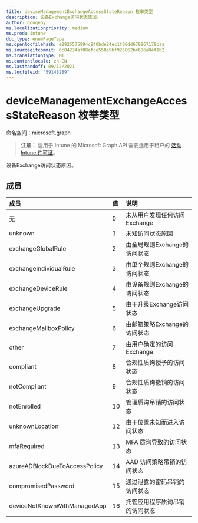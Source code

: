 ```yaml
---
title: deviceManagementExchangeAccessStateReason 枚举类型
description: 设备Exchange访问状态原因。
author: dougeby
ms.localizationpriority: medium
ms.prod: intune
doc_type: enumPageType
ms.openlocfilehash: e8925575994c840bde24ec1f00dd679867179caa
ms.sourcegitcommit: 6c04234af08efce558e9bf926062b4686a84f1b2
ms.translationtype: MT
ms.contentlocale: zh-CN
ms.lasthandoff: 09/12/2021
ms.locfileid: "59148289"
---
```

# <a name="devicemanagementexchangeaccessstatereason-enum-type"></a>deviceManagementExchangeAccessStateReason 枚举类型

命名空间：microsoft.graph

> **注意：** 适用于 Intune 的 Microsoft Graph API 需要适用于租户的 [活动 Intune 许可证](https://go.microsoft.com/fwlink/?linkid=839381)。

设备Exchange访问状态原因。

## <a name="members"></a>成员
|成员|值|说明|
|:---|:---|:---|
|无|0|未从用户发现任何访问Exchange|
|unknown|1|未知访问状态原因|
|exchangeGlobalRule|2|由全局规则Exchange的访问状态|
|exchangeIndividualRule|3|由单个规则Exchange的访问状态|
|exchangeDeviceRule|4 |由设备规则Exchange的访问状态|
|exchangeUpgrade|5 |由于升级Exchange访问状态|
|exchangeMailboxPolicy|6 |由邮箱策略Exchange的访问状态|
|other|7 |由用户确定的访问Exchange|
|compliant|8 |合规性质询授予的访问状态|
|notCompliant|9 |合规性质询撤销的访问状态|
|notEnrolled|10 |管理质询吊销的访问状态|
|unknownLocation|12 |由于位置未知而进入访问状态|
|mfaRequired|13|MFA 质询导致的访问状态|
|azureADBlockDueToAccessPolicy|14 |AAD 访问策略吊销的访问状态|
|compromisedPassword|15 |通过泄露的密码吊销的访问状态|
|deviceNotKnownWithManagedApp|16 |托管应用程序质询吊销的访问状态|




